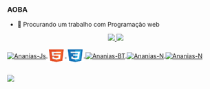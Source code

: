### AOBA

- 🔭 Procurando um trabalho com Programação web
<div align="center">
  <a href="https://github.com/AnaniasMv">
  <img height="180em" src="https://github-readme-stats.vercel.app/api?username=AnaniasMv&show_icons=true&theme=dark&include_all_commits=true&count_private=true"/>
  <img height="180em" src="https://github-readme-stats.vercel.app/api/top-langs/?username=AnaniasMv&layout=compact&langs_count=7&theme=dark"/>
</div>
  <div style="display: inline_block"><br>
  <img align="center" alt="Ananias-Js" height="30" width="40" src="https://cdn.jsdelivr.net/gh/devicons/devicon/icons/javascript/javascript-original.svg">
  <img align="center" alt="Ananias-HTML" height="30" width="40" src="https://raw.githubusercontent.com/devicons/devicon/master/icons/html5/html5-original.svg">
  <img align="center" alt="Ananias-CSS" height="30" width="40" src="https://raw.githubusercontent.com/devicons/devicon/master/icons/css3/css3-original.svg">
  <img align="center" alt="Ananias-BT"height="30" width="40" src="https://cdn.jsdelivr.net/gh/devicons/devicon/icons/bootstrap/bootstrap-original.svg">
  <img align="center" alt="Ananias-N"height="30" width="40" src="https://cdn.jsdelivr.net/gh/devicons/devicon/icons/nodejs/nodejs-original.svg">
   <img align="center" alt="Ananias-N"height="30" width="40" src="https://cdn.jsdelivr.net/gh/devicons/devicon/icons/wordpress/wordpress-plain.svg">     
  </div>
  
  ##
  <div> 
  <a href="https://www.linkedin.com/in/matheus-vinicius-ananias-216786211/" target="_blank"><img src="https://img.shields.io/badge/LinkedIn-0077B5?style=for-the-badge&logo=linkedin&logoColor=white" target="_blank"></a>
</div>
